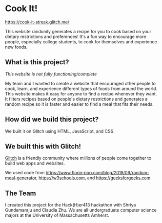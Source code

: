 # Cook It!

https://cook-it-streak.glitch.me/

This website randomly generates a recipe for you to cook based on your dietary restrictions and preferences! It's a fun way to encourage more people, especially college students, to cook for themselves and experience new foods.

## What is this project?

*This website is not fully functioning/complete*

My team and I wanted to create a website that encouraged other people to cook, learn, and experience different types of foods from around the world. This website makes it easy for anyone to find a recipe whenever they want. 
It filters recipes based on people's dietary restrictions and generates a random recipe so it is faster and easier to find a meal that fits their needs.

## How did we build this project?

We built it on Glitch using HTML, JavaScript, and CSS.

## We built this with Glitch!

[Glitch](https://glitch.com) is a friendly community where millions of people come together to build web apps and websites. 

We used code from https://www.florin-pop.com/blog/2019/09/random-meal-generator, https://w3schools.com, and https://geeksforgeeks.com

## The Team

I created this project for the Hack(H)er413 hackathon with Shriya Gundamaraju and Claudia Zhu. We are all undergraduate computer science majors at the University of Massachusetts Amherst.
